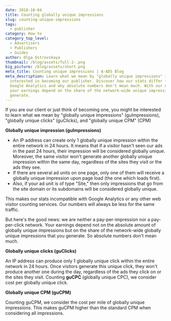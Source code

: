 ```yaml
---
date: 2018-10-04
title: Counting globally unique impressions
slug: counting-unique-impressions
tags:
  - publisher
category: How to
category_top_level:
  - Advertisers
  - Publishers
  - Guides
author: Olga Ostrovskaya
thumbnail: /blog/assets/full-2-.png
big_picture: /blog/assets/short.png
meta_title: Counting unique impressions | A-ADS Blog
meta_description: Learn what we mean by "globally unique impressions" if you're
  interested in becoming our publisher. Discover how our stats differ from
  Google Analytics and why absolute numbers don't mean much. With our network,
  your earnings depend on the share of the network-wide unique impressions you
  generate.
---
```

If you are our client or just think of becoming one, you might be interested to learn what we mean by "globally unique impressions" (guImpressions), "globally unique clicks" (guClicks), and "globally unique CPM" (CPM)

**Globally unique impression (guImpressions)**

* An IP address can create only 1 globally unique impression within the entire network in 24 hours. It means that if a visitor hasn't seen our ads in the past 24 hours, their impression will be considered globally unique. Moreover, the same visitor won't generate another globally unique impression within the same day, regardless of the sites they visit or the ads they see.
* If there are several ad units on one page, only one of them will receive a globally unique impression upon page load (the one which loads first).
* Also, if your ad unit is of type "Site," then only impressions that go from the site domain or its subdomains will be considered globally unique.

This makes our stats incompatible with Google Analytics or any other web visitor counting services. Our numbers will always be less for the same traffic.

But here's the good news: we are neither a pay-per-impression nor a pay-per-click network. Your earnings depend not on the absolute amount of globally unique impressions but on the share of the network-wide globally unique impressions that you generate. So absolute numbers don't mean much.

**Globally unique clicks (guClicks)**

An IP address can produce only 1 globally unique click within the entire network in 24 hours. Once visitors generate this unique click, they won't produce another one during the day, regardless of the ads they click on or the sites they visit. Counting **guCPC** (globally unique CPC), we consider cost per globally unique click.

**Globally unique CPM (guCPM)**

Counting guCPM, we consider the cost per mile of globally unique impressions. This makes guCPM higher than the standard CPM when considering all impressions.